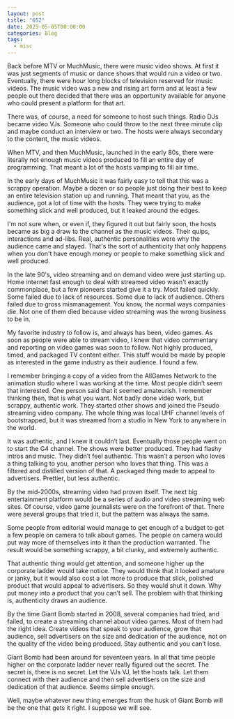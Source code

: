```yaml
---
layout: post
title: "652"
date: 2025-05-05T00:00:00
categories: Blog
tags:
  - misc
---
```

Back before MTV or MuchMusic, there were music video shows. At first it was just segments of music or dance shows that would run a video or two. Eventually, there were hour long blocks of television reserved for music videos. The music video was a new and rising art form and at least a few people out there decided that there was an opportunity available for anyone who could present a platform for that art.

There was, of course, a need for someone to host such things. Radio DJs became video VJs. Someone who could throw to the next three minute clip and maybe conduct an interview or two. The hosts were always secondary to the content, the music videos.

When MTV, and then MuchMusic, launched in the early 80s, there were literally not enough music videos produced to fill an entire day of programming. That meant a lot of the hosts vamping to fill air time. 

In the early days of MuchMusic it was fairly easy to tell that this was a scrappy operation. Maybe a dozen or so people just doing their best to keep an entire television station up and running. That meant that you, as the audience, got a lot of time with the hosts. They were trying to make something slick and well produced, but it leaked around the edges.

I'm not sure when, or even if, they figured it out but fairly soon, the hosts became as big a draw to the channel as the music videos. Their quips, interactions and ad-libs. Real, authentic personalities were why the audience came and stayed. That's the sort of authenticity that only happens when you don't have enough money or people to make something slick and well produced.

In the late 90's, video streaming and on demand video were just starting up. Home internet fast enough to deal with streamed video wasn't exactly commonplace, but a few pioneers started give it a try. Most failed quickly. Some failed due to lack of resources. Some due to lack of audience. Others failed due to gross mismanagement. You know, the normal ways companies die. Not one of them died because video streaming was the wrong business to be in.

My favorite industry to follow is, and always has been, video games. As soon as people were able to stream video, I knew that video commentary and reporting on video games was soon to follow. Not highly produced, timed, and packaged TV content either. This stuff would be made by people as interested in the game industry as their audience. I found a few.

I remember bringing a copy of a video from the AllGames Network to the animation studio where I was working at the time. Most people didn’t seem that interested. One person said that it seemed amateurish. I remember thinking then, that is what you want. Not badly done video work, but scrappy, authentic work. They started other shows and joined the Pseudo streaming video company. The whole thing was local UHF channel levels of bootstrapped, but it was streamed from a studio in New York to anywhere in the world.

It was authentic, and I knew it couldn’t last. Eventually those people went on to start the G4 channel. The shows were better produced. They had flashy intros and music. They didn’t feel authentic. This wasn’t a person who loves a thing talking to you, another person who loves that thing. This was a filtered and distilled version of that. A packaged thing made to appeal to advertisers. Prettier, but less authentic.

By the mid-2000s, streaming video had proven itself. The next big entertainment platform would be a series of audio and video streaming web sites. Of course, video game journalists were on the forefront of that. There were several groups that tried it, but the pattern was always the same. 

Some people from editorial would manage to get enough of a budget to get a few people on camera to talk about games. The people on camera would put way more of themselves into it than the production warranted. The result would be something scrappy, a bit clunky, and extremely authentic.

That authentic thing would get attention, and someone higher up the corporate ladder would take notice. They would think that it looked amature or janky, but it would also cost a lot more to produce that slick, polished product that would appeal to advertisers. So they would shut it down. Why put money into a product that you can’t sell. The problem with that thinking is, authenticity draws an audience. 

By the time Giant Bomb started in 2008, several companies had tried, and failed, to create a streaming channel about video games. Most of them had the right idea. Create videos that speak to your audience, grow that audience, sell advertisers on the size and dedication of the audience, not on the quality of the video being produced. Stay authentic and you can’t lose.

Giant Bomb had been around for seventeen years. In all that time people higher on the corporate ladder never really figured out the secret. The secret is, there is no secret. Let the VJs VJ, let the hosts talk. Let them connect with their audience and then sell advertisers on the size and dedication of that audience. Seems simple enough. 

Well, maybe whatever new thing emerges from the husk of Giant Bomb will be the one that gets it right. I suppose we will see.
